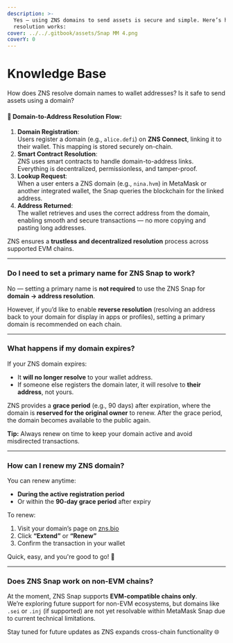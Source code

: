 ```yaml
---
description: >-
  Yes — using ZNS domains to send assets is secure and simple. Here’s how
  resolution works:
cover: ../../.gitbook/assets/Snap MM 4.png
coverY: 0
---
```


# Knowledge Base

How does ZNS resolve domain names to wallet addresses? Is it safe to send assets using a domain?

#### 🔗 Domain-to-Address Resolution Flow:

1. **Domain Registration**:\
   Users register a domain (e.g., `alice.defi`) on **ZNS Connect**, linking it to their wallet. This mapping is stored securely on-chain.
2. **Smart Contract Resolution**:\
   ZNS uses smart contracts to handle domain-to-address links. Everything is decentralized, permissionless, and tamper-proof.
3. **Lookup Request**:\
   When a user enters a ZNS domain (e.g., `nina.hvm`) in MetaMask or another integrated wallet, the Snap queries the blockchain for the linked address.
4. **Address Returned**:\
   The wallet retrieves and uses the correct address from the domain, enabling smooth and secure transactions — no more copying and pasting long addresses.

ZNS ensures a **trustless and decentralized resolution** process across supported EVM chains.

***

### Do I need to set a primary name for ZNS Snap to work?

No — setting a primary name is **not required** to use the ZNS Snap for **domain → address resolution**.

However, if you’d like to enable **reverse resolution** (resolving an address back to your domain for display in apps or profiles), setting a primary domain is recommended on each chain.

***

### What happens if my domain expires?

If your ZNS domain expires:

* It **will no longer resolve** to your wallet address.
* If someone else registers the domain later, it will resolve to **their address**, not yours.

ZNS provides a **grace period** (e.g., 90 days) after expiration, where the domain is **reserved for the original owner** to renew. After the grace period, the domain becomes available to the public again.

**Tip:** Always renew on time to keep your domain active and avoid misdirected transactions.

***

### How can I renew my ZNS domain?

You can renew anytime:

* **During the active registration period**
* Or within the **90-day grace period** after expiry

To renew:

1. Visit your domain’s page on [zns.bio](https://zns.bio/)
2. Click **“Extend”** or **“Renew”**
3. Confirm the transaction in your wallet

Quick, easy, and you're good to go! 🔄

***

### Does ZNS Snap work on non-EVM chains?

At the moment, ZNS Snap supports **EVM-compatible chains only**.\
We’re exploring future support for non-EVM ecosystems, but domains like `.sei` or `.inj` (if supported) are not yet resolvable within MetaMask Snap due to current technical limitations.

Stay tuned for future updates as ZNS expands cross-chain functionality 🌐
